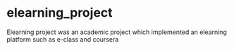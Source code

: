 # elearning_project
Elearning project was an academic project which implemented an elearning platform such as e-class and coursera
